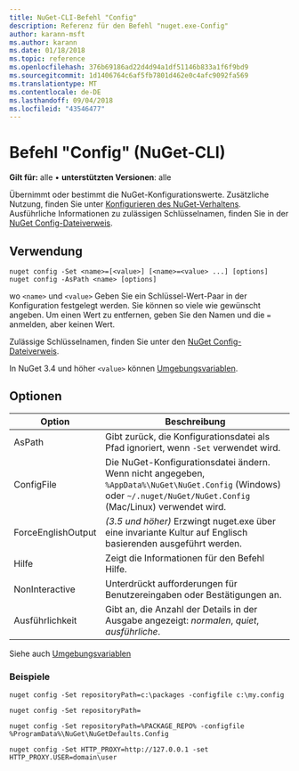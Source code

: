 ```yaml
---
title: NuGet-CLI-Befehl "Config"
description: Referenz für den Befehl "nuget.exe-Config"
author: karann-msft
ms.author: karann
ms.date: 01/18/2018
ms.topic: reference
ms.openlocfilehash: 376b69186ad22d4d94a1df51146b833a1f6f9bd9
ms.sourcegitcommit: 1d1406764c6af5fb7801d462e0c4afc9092fa569
ms.translationtype: MT
ms.contentlocale: de-DE
ms.lasthandoff: 09/04/2018
ms.locfileid: "43546477"
---
```

# <a name="config-command-nuget-cli"></a>Befehl "Config" (NuGet-CLI)

**Gilt für:** alle &bullet; **unterstützten Versionen**: alle

Übernimmt oder bestimmt die NuGet-Konfigurationswerte. Zusätzliche Nutzung, finden Sie unter [Konfigurieren des NuGet-Verhaltens](../consume-packages/configuring-nuget-behavior.md). Ausführliche Informationen zu zulässigen Schlüsselnamen, finden Sie in der [NuGet Config-Dateiverweis](../reference/nuget-config-file.md).

## <a name="usage"></a>Verwendung

```cli
nuget config -Set <name>=[<value>] [<name>=<value> ...] [options]
nuget config -AsPath <name> [options]
```

wo `<name>` und `<value>` Geben Sie ein Schlüssel-Wert-Paar in der Konfiguration festgelegt werden. Sie können so viele wie gewünscht angeben. Um einen Wert zu entfernen, geben Sie den Namen und die `=` anmelden, aber keinen Wert.

Zulässige Schlüsselnamen, finden Sie unter den [NuGet Config-Dateiverweis](../reference/nuget-config-file.md).

In NuGet 3.4 und höher `<value>` können [Umgebungsvariablen](cli-ref-environment-variables.md).

## <a name="options"></a>Optionen

| Option | Beschreibung |
| --- | --- |
| AsPath | Gibt zurück, die Konfigurationsdatei als Pfad ignoriert, wenn `-Set` verwendet wird. |
| ConfigFile | Die NuGet-Konfigurationsdatei ändern. Wenn nicht angegeben, `%AppData%\NuGet\NuGet.Config` (Windows) oder `~/.nuget/NuGet/NuGet.Config` (Mac/Linux) verwendet wird.|
| ForceEnglishOutput | *(3.5 und höher)*  Erzwingt nuget.exe über eine invariante Kultur auf Englisch basierenden ausgeführt werden. |
| Hilfe | Zeigt die Informationen für den Befehl Hilfe. |
| NonInteractive | Unterdrückt aufforderungen für Benutzereingaben oder Bestätigungen an. |
| Ausführlichkeit | Gibt an, die Anzahl der Details in der Ausgabe angezeigt: *normalen*, *quiet*, *ausführliche*. |

Siehe auch [Umgebungsvariablen](cli-ref-environment-variables.md)

### <a name="examples"></a>Beispiele

```cli
nuget config -Set repositoryPath=c:\packages -configfile c:\my.config

nuget config -Set repositoryPath=

nuget config -Set repositoryPath=%PACKAGE_REPO% -configfile %ProgramData%\NuGet\NuGetDefaults.Config

nuget config -Set HTTP_PROXY=http://127.0.0.1 -set HTTP_PROXY.USER=domain\user
```
